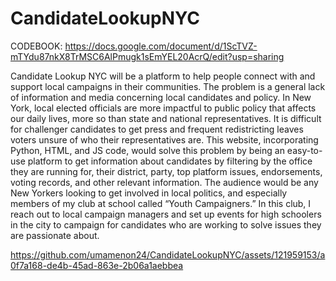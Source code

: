 # CandidateLookupNYC

CODEBOOK: https://docs.google.com/document/d/1ScTVZ-mTYdu87nkX8TrMSC6AlPmugk1sEmYEL20AcrQ/edit?usp=sharing

Candidate Lookup NYC will be a platform to help people connect with and support local campaigns in their communities. The problem is a general lack of information and media concerning local candidates and policy. In New York, local elected officials are more impactful to public policy that affects our daily lives, more so than state and national representatives. It is difficult for challenger candidates to get press and frequent redistricting leaves voters unsure of who their representatives are. This website, incorporating Python, HTML, and JS code, would solve this problem by being an easy-to-use platform to get information about candidates by filtering by the office they are running for, their district, party, top platform issues, endorsements, voting records, and other relevant information. The audience would be any New Yorkers looking to get involved in local politics, and especially members of my club at school called “Youth Campaigners.” In this club, I reach out to local campaign managers and set up events for high schoolers in the city to campaign for candidates who are working to solve issues they are passionate about.


https://github.com/umamenon24/CandidateLookupNYC/assets/121959153/a0f7a168-de4b-45ad-863e-2b06a1aebbea


